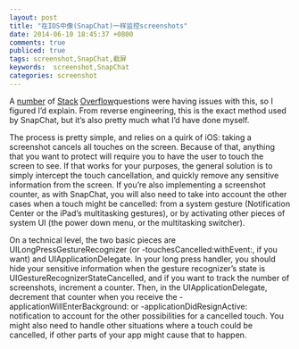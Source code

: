 ```yaml
---
layout: post
title: "在IOS中像(SnapChat)一样监控screenshots"
date: 2014-06-10 18:45:37 +0800
comments: true
publiced: true
tags: screenshot,SnapChat,截屏
keywords:  screenshot,SnapChat
categories: screenshot
---
```

A [number](http://stackoverflow.com/questions/2121970/notification-of-or-detecting-screenshot-being-taken/2122117) of [Stack](http://stackoverflow.com/questions/13484516/ios-detection-of-screenshot)  [Overflow](http://stackoverflow.com/questions/10122212/iphone-screenshot)questions were having issues with this, so I figured I’d explain. From reverse engineering, this is the exact method used by SnapChat, but it’s also pretty much what I’d have done myself.
<!-- more-->
The process is pretty simple, and relies on a quirk of iOS: taking a screenshot cancels all touches on the screen. Because of that, anything that you want to protect will require you to have the user to touch the screen to see. If that works for your purposes, the general solution is to simply intercept the touch cancellation, and quickly remove any sensitive information from the screen. If you’re also implementing a screenshot counter, as with SnapChat, you will also need to take into account the other cases when a touch might be cancelled: from a system gesture (Notification Center or the iPad’s multitasking gestures), or by activating other pieces of system UI (the power down menu, or the multitasking switcher).

On a technical level, the two basic pieces are UILongPressGestureRecognizer (or -touchesCancelled:withEvent:, if you want) and UIApplicationDelegate. In your long press handler, you should hide your sensitive information when the gesture recognizer’s state is UIGestureRecognizerStateCancelled, and if you want to track the number of screenshots, increment a counter. Then, in the UIApplicationDelegate, decrement that counter when you receive the -applicationWillEnterBackground: or -applicationDidResignActive: notification to account for the other possibilities for a cancelled touch. You might also need to handle other situations where a touch could be cancelled, if other parts of your app might cause that to happen.